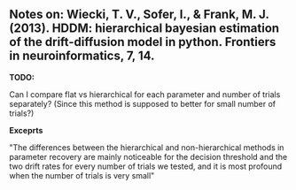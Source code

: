 ## Notes on: Wiecki, T. V., Sofer, I., & Frank, M. J. (2013). HDDM: hierarchical bayesian estimation of the drift-diffusion model in python. Frontiers in neuroinformatics, 7, 14.

**TODO:**  

Can I compare flat vs hierarchical for each parameter and number of trials separately? (Since this method is supposed to better for small number of trials?)

**Exceprts**

"The differences between the hierarchical and non-hierarchical
methods in parameter recovery are mainly noticeable for the
decision threshold and the two drift rates for every number
of trials we tested, and it is most profound when the number
of trials is very small"
